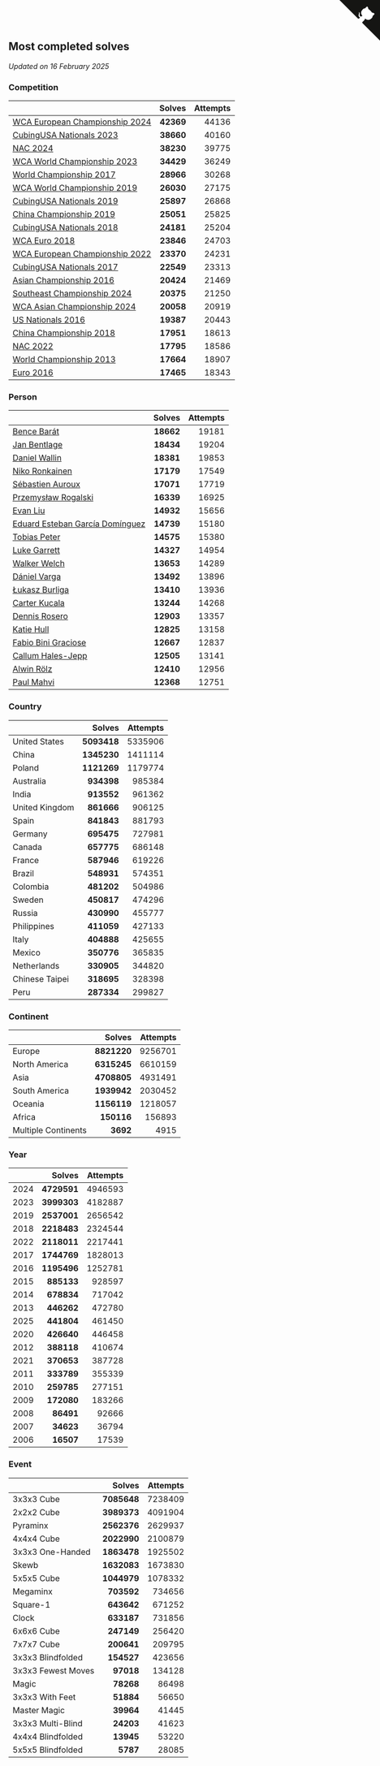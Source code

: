 ## Most completed solves

*Updated on 16 February 2025*


### Competition

|  | Solves | Attempts |
| :--- | ---: | ---: |
| [WCA European Championship 2024](https://www.worldcubeassociation.org/competitions/Euro2024) | **42369** | 44136 |
| [CubingUSA Nationals 2023](https://www.worldcubeassociation.org/competitions/CubingUSANationals2023) | **38660** | 40160 |
| [NAC 2024](https://www.worldcubeassociation.org/competitions/NAC2024) | **38230** | 39775 |
| [WCA World Championship 2023](https://www.worldcubeassociation.org/competitions/WC2023) | **34429** | 36249 |
| [World Championship 2017](https://www.worldcubeassociation.org/competitions/WC2017) | **28966** | 30268 |
| [WCA World Championship 2019](https://www.worldcubeassociation.org/competitions/WC2019) | **26030** | 27175 |
| [CubingUSA Nationals 2019](https://www.worldcubeassociation.org/competitions/CubingUSANationals2019) | **25897** | 26868 |
| [China Championship 2019](https://www.worldcubeassociation.org/competitions/ChinaChampionship2019) | **25051** | 25825 |
| [CubingUSA Nationals 2018](https://www.worldcubeassociation.org/competitions/CubingUSANationals2018) | **24181** | 25204 |
| [WCA Euro 2018](https://www.worldcubeassociation.org/competitions/Euro2018) | **23846** | 24703 |
| [WCA European Championship 2022](https://www.worldcubeassociation.org/competitions/Euro2022) | **23370** | 24231 |
| [CubingUSA Nationals 2017](https://www.worldcubeassociation.org/competitions/CubingUSANationals2017) | **22549** | 23313 |
| [Asian Championship 2016](https://www.worldcubeassociation.org/competitions/AsianChampionship2016) | **20424** | 21469 |
| [Southeast Championship 2024](https://www.worldcubeassociation.org/competitions/SoutheastChampionship2024) | **20375** | 21250 |
| [WCA Asian Championship 2024](https://www.worldcubeassociation.org/competitions/RubiksWCAAsianChampionship2024) | **20058** | 20919 |
| [US Nationals 2016](https://www.worldcubeassociation.org/competitions/USNationals2016) | **19387** | 20443 |
| [China Championship 2018](https://www.worldcubeassociation.org/competitions/ChinaChampionship2018) | **17951** | 18613 |
| [NAC 2022](https://www.worldcubeassociation.org/competitions/NAC2022) | **17795** | 18586 |
| [World Championship 2013](https://www.worldcubeassociation.org/competitions/WC2013) | **17664** | 18907 |
| [Euro 2016](https://www.worldcubeassociation.org/competitions/Euro2016) | **17465** | 18343 |

### Person

|  | Solves | Attempts |
| :--- | ---: | ---: |
| [Bence Barát](https://www.worldcubeassociation.org/persons/2008BARA01) | **18662** | 19181 |
| [Jan Bentlage](https://www.worldcubeassociation.org/persons/2010BENT01) | **18434** | 19204 |
| [Daniel Wallin](https://www.worldcubeassociation.org/persons/2013WALL03) | **18381** | 19853 |
| [Niko Ronkainen](https://www.worldcubeassociation.org/persons/2010RONK01) | **17179** | 17549 |
| [Sébastien Auroux](https://www.worldcubeassociation.org/persons/2008AURO01) | **17071** | 17719 |
| [Przemysław Rogalski](https://www.worldcubeassociation.org/persons/2013ROGA02) | **16339** | 16925 |
| [Evan Liu](https://www.worldcubeassociation.org/persons/2009LIUE01) | **14932** | 15656 |
| [Eduard Esteban García Domínguez](https://www.worldcubeassociation.org/persons/2011EDUA01) | **14739** | 15180 |
| [Tobias Peter](https://www.worldcubeassociation.org/persons/2014PETE03) | **14575** | 15380 |
| [Luke Garrett](https://www.worldcubeassociation.org/persons/2017GARR05) | **14327** | 14954 |
| [Walker Welch](https://www.worldcubeassociation.org/persons/2011WELC01) | **13653** | 14289 |
| [Dániel Varga](https://www.worldcubeassociation.org/persons/2008VARG01) | **13492** | 13896 |
| [Łukasz Burliga](https://www.worldcubeassociation.org/persons/2013BURL01) | **13410** | 13936 |
| [Carter Kucala](https://www.worldcubeassociation.org/persons/2015KUCA01) | **13244** | 14268 |
| [Dennis Rosero](https://www.worldcubeassociation.org/persons/2010ROSE03) | **12903** | 13357 |
| [Katie Hull](https://www.worldcubeassociation.org/persons/2010HULL01) | **12825** | 13158 |
| [Fabio Bini Graciose](https://www.worldcubeassociation.org/persons/2010GRAC02) | **12667** | 12837 |
| [Callum Hales-Jepp](https://www.worldcubeassociation.org/persons/2012HALE01) | **12505** | 13141 |
| [Alwin Rölz](https://www.worldcubeassociation.org/persons/2016ROLZ01) | **12410** | 12956 |
| [Paul Mahvi](https://www.worldcubeassociation.org/persons/2012MAHV01) | **12368** | 12751 |

### Country

|  | Solves | Attempts |
| :--- | ---: | ---: |
| United States | **5093418** | 5335906 |
| China | **1345230** | 1411114 |
| Poland | **1121269** | 1179774 |
| Australia | **934398** | 985384 |
| India | **913552** | 961362 |
| United Kingdom | **861666** | 906125 |
| Spain | **841843** | 881793 |
| Germany | **695475** | 727981 |
| Canada | **657775** | 686148 |
| France | **587946** | 619226 |
| Brazil | **548931** | 574351 |
| Colombia | **481202** | 504986 |
| Sweden | **450817** | 474296 |
| Russia | **430990** | 455777 |
| Philippines | **411059** | 427133 |
| Italy | **404888** | 425655 |
| Mexico | **350776** | 365835 |
| Netherlands | **330905** | 344820 |
| Chinese Taipei | **318695** | 328398 |
| Peru | **287334** | 299827 |

### Continent

|  | Solves | Attempts |
| :--- | ---: | ---: |
| Europe | **8821220** | 9256701 |
| North America | **6315245** | 6610159 |
| Asia | **4708805** | 4931491 |
| South America | **1939942** | 2030452 |
| Oceania | **1156119** | 1218057 |
| Africa | **150116** | 156893 |
| Multiple Continents | **3692** | 4915 |

### Year

|  | Solves | Attempts |
| :--- | ---: | ---: |
| 2024 | **4729591** | 4946593 |
| 2023 | **3999303** | 4182887 |
| 2019 | **2537001** | 2656542 |
| 2018 | **2218483** | 2324544 |
| 2022 | **2118011** | 2217441 |
| 2017 | **1744769** | 1828013 |
| 2016 | **1195496** | 1252781 |
| 2015 | **885133** | 928597 |
| 2014 | **678834** | 717042 |
| 2013 | **446262** | 472780 |
| 2025 | **441804** | 461450 |
| 2020 | **426640** | 446458 |
| 2012 | **388118** | 410674 |
| 2021 | **370653** | 387728 |
| 2011 | **333789** | 355339 |
| 2010 | **259785** | 277151 |
| 2009 | **172080** | 183266 |
| 2008 | **86491** | 92666 |
| 2007 | **34623** | 36794 |
| 2006 | **16507** | 17539 |

### Event

|  | Solves | Attempts |
| :--- | ---: | ---: |
| 3x3x3 Cube | **7085648** | 7238409 |
| 2x2x2 Cube | **3989373** | 4091904 |
| Pyraminx | **2562376** | 2629937 |
| 4x4x4 Cube | **2022990** | 2100879 |
| 3x3x3 One-Handed | **1863478** | 1925502 |
| Skewb | **1632083** | 1673830 |
| 5x5x5 Cube | **1044979** | 1078332 |
| Megaminx | **703592** | 734656 |
| Square-1 | **643642** | 671252 |
| Clock | **633187** | 731856 |
| 6x6x6 Cube | **247149** | 256420 |
| 7x7x7 Cube | **200641** | 209795 |
| 3x3x3 Blindfolded | **154527** | 423656 |
| 3x3x3 Fewest Moves | **97018** | 134128 |
| Magic | **78268** | 86498 |
| 3x3x3 With Feet | **51884** | 56650 |
| Master Magic | **39964** | 41445 |
| 3x3x3 Multi-Blind | **24203** | 41623 |
| 4x4x4 Blindfolded | **13945** | 53220 |
| 5x5x5 Blindfolded | **5787** | 28085 |


<a href="https://github.com/jonatanklosko/wca_statistics" class="github-corner" aria-label="View source on Github"><svg width="80" height="80" viewBox="0 0 250 250" style="fill:#151513; color:#fff; position: absolute; top: 0; border: 0; right: 0;" aria-hidden="true"><path d="M0,0 L115,115 L130,115 L142,142 L250,250 L250,0 Z"></path><path d="M128.3,109.0 C113.8,99.7 119.0,89.6 119.0,89.6 C122.0,82.7 120.5,78.6 120.5,78.6 C119.2,72.0 123.4,76.3 123.4,76.3 C127.3,80.9 125.5,87.3 125.5,87.3 C122.9,97.6 130.6,101.9 134.4,103.2" fill="currentColor" style="transform-origin: 130px 106px;" class="octo-arm"></path><path d="M115.0,115.0 C114.9,115.1 118.7,116.5 119.8,115.4 L133.7,101.6 C136.9,99.2 139.9,98.4 142.2,98.6 C133.8,88.0 127.5,74.4 143.8,58.0 C148.5,53.4 154.0,51.2 159.7,51.0 C160.3,49.4 163.2,43.6 171.4,40.1 C171.4,40.1 176.1,42.5 178.8,56.2 C183.1,58.6 187.2,61.8 190.9,65.4 C194.5,69.0 197.7,73.2 200.1,77.6 C213.8,80.2 216.3,84.9 216.3,84.9 C212.7,93.1 206.9,96.0 205.4,96.6 C205.1,102.4 203.0,107.8 198.3,112.5 C181.9,128.9 168.3,122.5 157.7,114.1 C157.9,116.9 156.7,120.9 152.7,124.9 L141.0,136.5 C139.8,137.7 141.6,141.9 141.8,141.8 Z" fill="currentColor" class="octo-body"></path></svg></a><style>.github-corner:hover .octo-arm{animation:octocat-wave 560ms ease-in-out}@keyframes octocat-wave{0%,100%{transform:rotate(0)}20%,60%{transform:rotate(-25deg)}40%,80%{transform:rotate(10deg)}}@media (max-width:500px){.github-corner:hover .octo-arm{animation:none}.github-corner .octo-arm{animation:octocat-wave 560ms ease-in-out}}</style>
